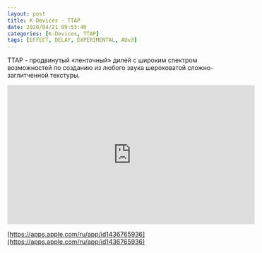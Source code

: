 ```yaml
---
layout: post
title: K-Devices - TTAP
date: 2020/04/21 09:53:40
categories: [K-Devices, TTAP]
tags: [EFFECT, DELAY, EXPERIMENTAL, AUv3]
---
```

TTAP - продвинутый «ленточный» дилей с широким спектром возможностей по созданию из любого звука шероховатой сложно-заглитченной текстуры.

<iframe width="560" height="315" src="https://www.youtube.com/embed/xrboSGreY1g" title="YouTube video player" frameborder="0" allow="accelerometer; autoplay; clipboard-write; encrypted-media; gyroscope; picture-in-picture" allowfullscreen></iframe>

[https://apps.apple.com/ru/app/id1436765936](https://apps.apple.com/ru/app/id1436765936)
